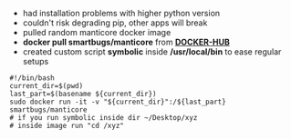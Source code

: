 - had installation problems with higher python version
- couldn't risk degrading pip, other apps will break
- pulled random manticore docker image
- **docker pull smartbugs/manticore** from [**DOCKER-HUB**](https://hub.docker.com/r/smartbugs/manticore)
- created custom script **symbolic** inside **/usr/local/bin** to ease regular setups
```symbolic
#!/bin/bash
current_dir=$(pwd)
last_part=$(basename ${current_dir})
sudo docker run -it -v "${current_dir}":/${last_part} smartbugs/manticore
# if you run symbolic inside dir ~/Desktop/xyz
# inside image run "cd /xyz"
```
